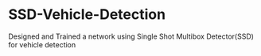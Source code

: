 # SSD-Vehicle-Detection
Designed and Trained a network using Single Shot Multibox Detector(SSD) for vehicle detection
